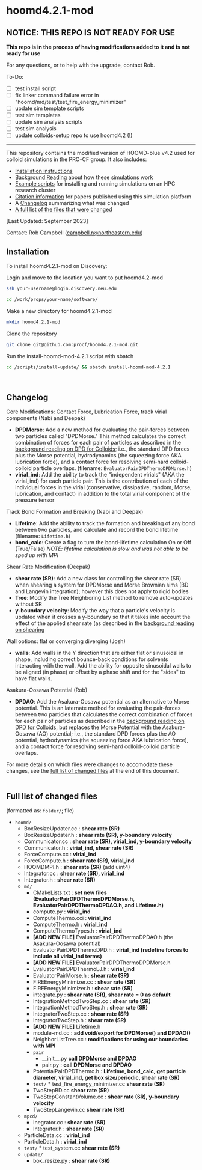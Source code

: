 # hoomd4.2.1-mod

## NOTICE: THIS REPO IS NOT READY FOR USE

**This repo is in the process of having modifications added to it and is not ready for use**

For any questions, or to help with the upgrade, contact Rob.

To-Do:
- [ ] test install script
- [ ] fix linker command failure error in "hoomd/md/test/test_fire_energy_minimizer"
- [ ] update sim template scripts
- [ ] test sim templates
- [ ] update sim analysis scripts
- [ ] test sim analysis
- [ ] update colloids-setup repo to use hoomd4.2 (!)

-----------------

This repository contains the modified version of HOOMD-blue v4.2 used for colloid simulations in the PRO-CF group. It also includes: 
* [Installation instructions](/README.md#installation)
* [Background Reading](/background-reading) about how these simulations work
* [Example scripts](/scripts) for installing and running simulations on an HPC research cluster
* [Citation information](/citation-guide.md) for papers published using this simulation platform
* A [Changelog](/README.md#changelog) summarizing what was changed
* [A full list of the files that were changed](/README.md#Full-list-of-changed-files)

[Last Updated: September 2023]

Contact: Rob Campbell (campbell.r@northeastern.edu)

## Installation

To install hoomd4.2.1-mod on Discovery:

Login and move to the location you want to put hoomd4.2-mod
```bash
ssh your-username@login.discovery.neu.edu
```
```bash
cd /work/props/your-name/software/
```
Make a new directory for hoomd4.2.1-mod
```bash
mkdir hoomd4.2.1-mod
```
Clone the repository
```bash
git clone git@github.com:procf/hoomd4.2.1-mod.git
```
Run the install-hoomd-mod-4.2.1 script with sbatch
```bash
cd /scripts/install-update/ && sbatch install-hoomd-mod-4.2.1
```
<br>

## Changelog

Core Modifications: Contact Force, Lubrication Force, track virial components (Nabi and Deepak)
- **DPDMorse**: Add a new method for evaluating the pair-forces between two particles called "DPDMorse." This method calculates the correct combination of forces for each pair of particles as described in the [background reading on DPD for Colloids](/background-reading/2-DPD-for-Colloids-18pg.pdf); i.e., the standard DPD forces plus the Morse potential, hydrodynamics (the squeezing force AKA lubrication force), and a contact force for resolving semi-hard colloid-colloid particle overlaps. (filename: `EvaluatorPairDPDThermoDPDMorse.h`)
- **virial_ind**: Add the ability to track the "independent virials" (AKA the virial_ind) for each particle pair. This is the contribution of each of the individual forces in the virial (conservative, dissipative, random, Morse, lubrication, and contact) in addition to the total virial component of the pressure tensor

Track Bond Formation and Breaking (Nabi and Deepak)
- **Lifetime**: Add the ability to track the formation and breaking of any bond between two particles, and calculate and record the bond lifetime (filename: `Lifetime.h`)
- **bond_calc**: Create a flag to turn the bond-lifetime calculation On or Off (True/False) *NOTE: lifetime calculation is slow and was not able to be sped up with MPI*

Shear Rate Modification (Deepak)
- **shear rate (SR)**: Add a new class for controlling the shear rate (SR) when shearing a system for DPDMorse and Morse Brownian sims (BD and Langevin integration); however this does not apply to rigid bodies
- **Tree**: Modify the Tree Neighboring List method to remove auto-updates without SR
- **y-boundary velocity**: Modify the way that a particle's velocity is updated when it crosses a y-boundary so that it takes into account the effect of the applied shear rate (as described in the [background reading on shearing](/background-reading/4-Shearing-4pg.pdf)

Wall options: flat or converging diverging (Josh)
- **walls**: Add walls in the Y direction that are either flat or sinusoidal in shape, including correct bounce-back conditions for solvents interacting with the wall. Add the ability for opposite sinusoidal walls to be aligned (in phase) or offset by a phase shift and for the "sides" to have flat walls.

Asakura-Oosawa Potential (Rob)
- **DPDAO**: Add the Asakura-Oosawa potential as an alternative to Morse potential. This is an laternate method for evaluating the pair-forces between two particles that calculates the correct combination of forces for each pair of particles as described in the [background reading on DPD for Colloids](/background-reading/2-DPD-for-Colloids-18pg.pdf), but replaces the Morse Potential with the Asakura-Oosawa (AO) potential; i.e., the standard DPD forces plus the AO potential, hydrodynamics (the squeezing force AKA lubrication force), and a contact force for resolving semi-hard colloid-colloid particle overlaps.
 

For more details on which files were changes to accomodate these changes, see the [full list of changed files](#full-list-of-changed-files) at the end of this document.
<br>
<br>
## Full list of changed files

(formatted as: `folder/`; file)

* `hoomd/`
	* BoxResizeUpdater.cc : **shear rate (SR)**
	* BoxResizeUpdater.h : **shear rate (SR), y-boundary velocity**
	* Communicator.cc : **shear rate (SR), virial_ind, y-boundary velocity**
	* Communicator.h : **virial_ind, shear rate (SR)**
	* ForceCompute.cc : **virial_ind**
	* ForceCompute.h : **shear rate (SR), virial_ind** 
	* HOOMDMPI.h : **shear rate (SR)** (add uint4)
	* Integrator.cc : **shear rate (SR), virial_ind**
	* Integrator.h : **shear rate (SR)**
	* `md/`
		* CMakeLists.txt : **set new files (EvaluatorPairDPDThermoDPDMorse.h, EvaluatorPairDPDThermoDPDAO.h, and Lifetime.h)**
		* compute.py : **virial_ind**
		* ComputeThermo.cci : **virial_ind**
		* ComputeThermo.h : **virial_ind**
		* ComputeThermoTypes.h : **virial_ind**
		* **[ADD NEW FILE]** EvaluatorPairDPDThermoDPDAO.h (the Asakura-Oosawa potential)
		* EvaluatorPairDPDThermoDPD.h : **virial_ind (redefine forces to include all virial_ind terms)**
		* **[ADD NEW FILE]** EvaluatorPairDPDThermoDPDMorse.h
		* EvaluatorPairDPDThermoLJ.h : **virial_ind**
		* EvaluatorPairMorse.h : **shear rate (SR)**
		* FIREEnergyMinimizer.cc : **shear rate (SR)**
		* FIREEnergyMinimizer.h : **shear rate (SR)**
		* integrate.py : **shear rate (SR), shear rate = 0 as default**
		* IntegrationMethodTwoStep.cc : **shear rate (SR)**
		* IntegrationMethodTwoStep.h : **shear rate (SR)**
		* IntegratorTwoStep.cc : **shear rate (SR)**
		* IntegratorTwoStep.h : **shear rate (SR)**
		* **[ADD NEW FILE]** Lifetime.h
		* module-md.cc : **add void/export for DPDMorse() and DPDAO()**
		* NeighborListTree.cc : **modifications for using our boundaries with MPI**
		* `pair`
			* \_\_init\_\_.py **call DPDMorse and DPDAO**
			* pair.py : **call DPDMorse and DPDAO**
		* PotentialPairDPDThermo.h : **Lifetime, bond_calc, get particle diameter, virial_ind, get box size/periodic, shear rate (SR)**
  		* `test/`
    			* test_fire_energy_minimizer.cc **shear rate (SR)** 
		* TwoStepBD.cc **shear rate (SR)**
		* TwoStepConstantVolume.cc : **shear rate (SR), y-boundary velocity**	
		* TwoStepLangevin.cc **shear rate (SR)**
	* `mpcd/`
		* Inegrator.cc : **shear rate (SR)**
		* Integrator.h : **shear rate (SR)**
	* ParticleData.cc : **virial_ind**
	* ParticleData.h : **virial_ind**
  	* `test/`
        	* test_system.cc **shear rate (SR)** 
	* `update/`
		* box_resize.py : **shear rate (SR)**
